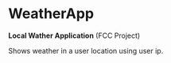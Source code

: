 # WeatherApp

**Local Wather Application** (FCC Project)

Shows weather in a user location using user ip. 
